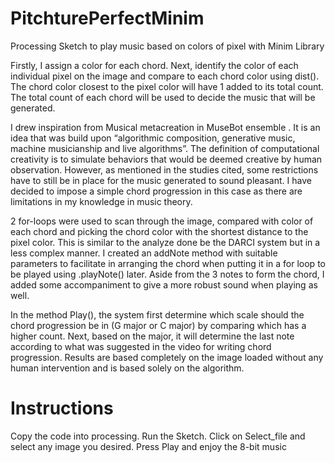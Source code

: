 # PitchturePerfectMinim
Processing Sketch to play music based on colors of pixel with Minim Library

Firstly, I assign a color for each chord. Next, identify the color of each individual pixel on the image and compare to each chord color using dist(). The chord color closest to the pixel color will have 1 added to its total count. The total count of each chord will be used to decide the music that will be generated.

I drew inspiration from Musical metacreation in MuseBot ensemble . It is an idea that was build upon “algorithmic composition, generative music, machine musicianship and live algorithms”. The definition of computational creativity is to simulate behaviors that would be deemed creative by human observation. However, as mentioned in the studies cited, some restrictions have to still be in place for the music generated to sound pleasant. I have decided to impose a simple chord progression in this case as there are limitations in my knowledge in music theory. 

2 for-loops were used to scan through the image, compared with color of each chord and picking the chord color with the shortest distance to the pixel color. This is similar to the analyze done be the DARCI system but in a less complex manner. I created an addNote method with suitable parameters to facilitate in arranging the chord when putting it in a for loop to be played using .playNote() later. Aside from the 3 notes to form the chord, I added some accompaniment to give a more robust sound when playing as well.

In the method Play(), the system first determine which scale should the chord progression be in (G major or C major) by comparing which has a higher count. Next, based on the major, it will determine the last note according to what was suggested in the video for writing chord progression. Results are based completely on the image loaded without any human intervention and is based solely on the algorithm.

# Instructions

Copy the code into processing.
Run the Sketch.
Click on Select_file and select any image you desired.
Press Play and enjoy the 8-bit music
